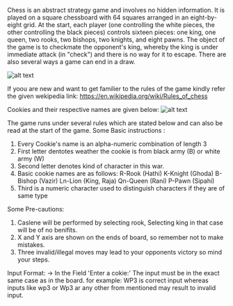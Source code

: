 Chess is an abstract strategy game and involves no hidden information. It is played on a square chessboard with 64 squares arranged in an eight-by-eight grid. At the start, each player (one controlling the white pieces, the other controlling the black pieces) controls sixteen pieces: one king, one queen, two rooks, two bishops, two knights, and eight pawns. The object of the game is to checkmate the opponent's king, whereby the king is under immediate attack (in "check") and there is no way for it to escape. There are also several ways a game can end in a draw.

![alt text](<.https://upload.wikimedia.org/wikipedia/commons/6/6f/ChessSet.jpg>) 

If yoou are new and want to get familier to the rules of the game kindly refer the given wekipedia link:
 https://en.wikipedia.org/wiki/Rules_of_chess
 
Cookies and their respective names are given below: 
![alt text](https://images.creativemarket.com/0.1.0/ps/299465/910/607/m1/fpnw/wm0/1410.m00.i103.n006.s.c12.chess-set-with-chess-names-.jpg?1421047171&s=8340fbc93b8aa0a5079d061bb5485519) 

The game runs under several rules which are stated below and can also be read at the start of the game.
Some Basic instructions :
1. Every Cookie's name is an alpha-numeric combination of length 3
2. First letter dentotes weather the cookie is from black army (B) or white army (W)
3. Second letter denotes kind of character in this war.
4. Basic cookie names are as follows:
        R-Rook   (Hathi)
        K-Knight (Ghoda)
        B-Bishop (Vazir)
        Ln-Lion  (King, Raja)
        Qn-Queen (Rani)
        P-Pawn   (Sipahi)
5. Third is a numeric character used to distinguish characters if they are of same type


Some Pre-cautions:
1. Caslene will be performed by selecting rook, Selecting king in that case will be of no benifits.
2. X and Y axis are shown on the ends of board, so remember not to make mistakes.
3. Three invalid/illegal moves may lead to your opponents victory so mind your steps.


Input Format:
-> In the Field 'Enter a cokie:' The input must be in the exact same case as in the board.
 for example: WP3 is correct input whereas inputs like wp3 or Wp3 ar any other from mentioned may result to invalid input.
